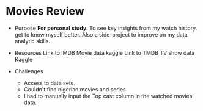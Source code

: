 # Movies Review

- Purpose
  <b>For personal study.</b> To see key insights from my watch history. get to know myself better. Also a side-project to improve on my data analytic skills.

- Resources
  Link to IMDB Movie data kaggle
  Link to TMDB TV show data Kaggle

- Challenges
  - Access to data sets.
  - Couldn't find nigerian movies and series.
  - I had to manually input the Top cast column in the watched movies data.
